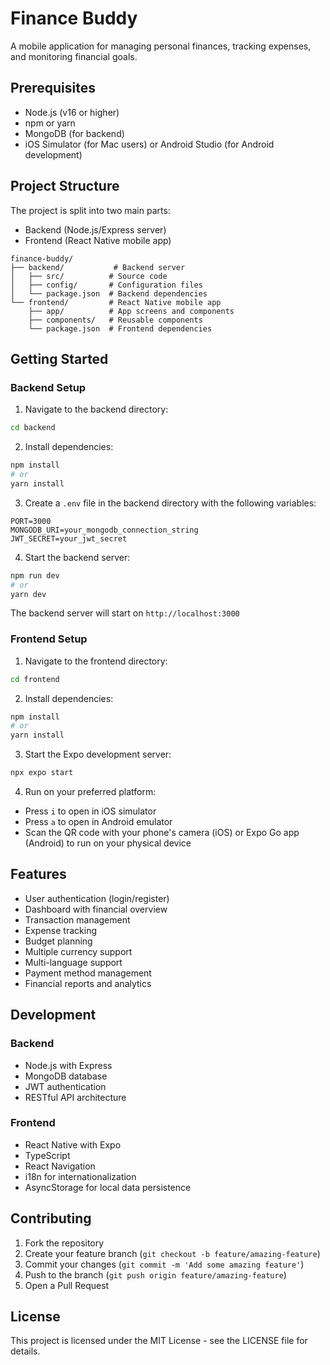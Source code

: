 # Finance Buddy

A mobile application for managing personal finances, tracking expenses, and monitoring financial goals.

## Prerequisites

- Node.js (v16 or higher)
- npm or yarn
- MongoDB (for backend)
- iOS Simulator (for Mac users) or Android Studio (for Android development)

## Project Structure

The project is split into two main parts:
- Backend (Node.js/Express server)
- Frontend (React Native mobile app)

```
finance-buddy/
├── backend/           # Backend server
│   ├── src/          # Source code
│   ├── config/       # Configuration files
│   └── package.json  # Backend dependencies
└── frontend/         # React Native mobile app
    ├── app/          # App screens and components
    ├── components/   # Reusable components
    └── package.json  # Frontend dependencies
```

## Getting Started

### Backend Setup

1. Navigate to the backend directory:
```bash
cd backend
```

2. Install dependencies:
```bash
npm install
# or
yarn install
```

3. Create a `.env` file in the backend directory with the following variables:
```env
PORT=3000
MONGODB_URI=your_mongodb_connection_string
JWT_SECRET=your_jwt_secret
```

4. Start the backend server:
```bash
npm run dev
# or
yarn dev
```

The backend server will start on `http://localhost:3000`

### Frontend Setup

1. Navigate to the frontend directory:
```bash
cd frontend
```

2. Install dependencies:
```bash
npm install
# or
yarn install
```

3. Start the Expo development server:
```bash
npx expo start
```

4. Run on your preferred platform:
- Press `i` to open in iOS simulator
- Press `a` to open in Android emulator
- Scan the QR code with your phone's camera (iOS) or Expo Go app (Android) to run on your physical device

## Features

- User authentication (login/register)
- Dashboard with financial overview
- Transaction management
- Expense tracking
- Budget planning
- Multiple currency support
- Multi-language support
- Payment method management
- Financial reports and analytics

## Development

### Backend
- Node.js with Express
- MongoDB database
- JWT authentication
- RESTful API architecture

### Frontend
- React Native with Expo
- TypeScript
- React Navigation
- i18n for internationalization
- AsyncStorage for local data persistence

## Contributing

1. Fork the repository
2. Create your feature branch (`git checkout -b feature/amazing-feature`)
3. Commit your changes (`git commit -m 'Add some amazing feature'`)
4. Push to the branch (`git push origin feature/amazing-feature`)
5. Open a Pull Request

## License

This project is licensed under the MIT License - see the LICENSE file for details. 